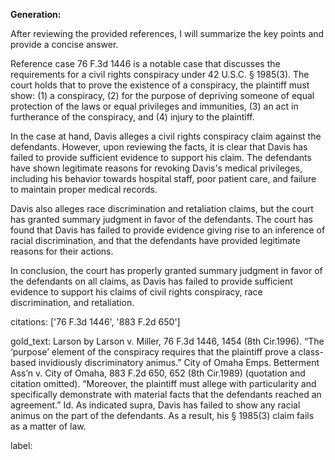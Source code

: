 **Generation:**


After reviewing the provided references, I will summarize the key points and provide a concise answer.

Reference case 76 F.3d 1446 is a notable case that discusses the requirements for a civil rights conspiracy under 42 U.S.C. § 1985(3). The court holds that to prove the existence of a conspiracy, the plaintiff must show: (1) a conspiracy, (2) for the purpose of depriving someone of equal protection of the laws or equal privileges and immunities, (3) an act in furtherance of the conspiracy, and (4) injury to the plaintiff.

In the case at hand, Davis alleges a civil rights conspiracy claim against the defendants. However, upon reviewing the facts, it is clear that Davis has failed to provide sufficient evidence to support his claim. The defendants have shown legitimate reasons for revoking Davis's medical privileges, including his behavior towards hospital staff, poor patient care, and failure to maintain proper medical records.

Davis also alleges race discrimination and retaliation claims, but the court has granted summary judgment in favor of the defendants. The court has found that Davis has failed to provide evidence giving rise to an inference of racial discrimination, and that the defendants have provided legitimate reasons for their actions.

In conclusion, the court has properly granted summary judgment in favor of the defendants on all claims, as Davis has failed to provide sufficient evidence to support his claims of civil rights conspiracy, race discrimination, and retaliation.



citations: ['76 F.3d 1446', '883 F.2d 650']

gold_text: Larson by Larson v. Miller, 76 F.3d 1446, 1454 (8th Cir.1996). “The ‘purpose’ element of the conspiracy requires that the plaintiff prove a class-based invidiously discriminatory animus.” City of Omaha Emps. Betterment Ass’n v. City of Omaha, 883 F.2d 650, 652 (8th Cir.1989) (quotation and citation omitted). “Moreover, the plaintiff must allege with particularity and specifically demonstrate with material facts that the defendants reached an agreement.” Id. As indicated supra, Davis has failed to show any racial animus on the part of the defendants. As a result, his § 1985(3) claim fails as a matter of law.

label: 